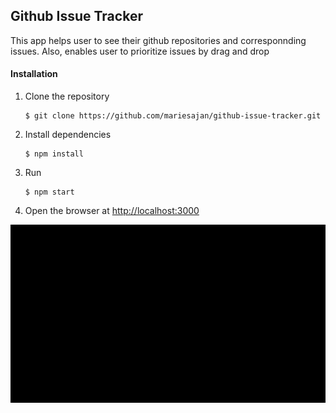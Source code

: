 ## Github Issue Tracker 

This app helps user to see their github repositories and corresponnding issues. Also, enables user to prioritize issues by drag and drop 

    
#### Installation

1. Clone the repository
    ```
    $ git clone https://github.com/mariesajan/github-issue-tracker.git
    ```
    
2. Install dependencies
   ```
   $ npm install
   ```

3. Run
   ```
   $ npm start
   ```

4. Open the browser at [http://localhost:3000](http://localhost:3000)



![](github-issue-tracker.gif)
